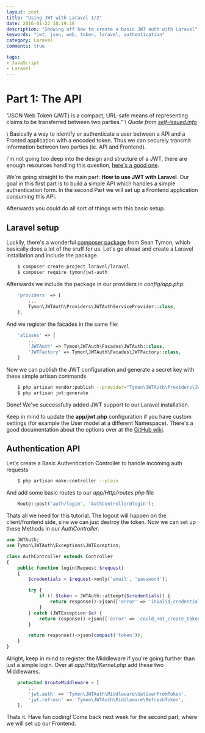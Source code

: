 ```yaml
---
layout: post
title: "Using JWT with Laravel 1/2"
date: 2016-01-22 10:19:18
description: "Showing off how to create a basic JWT auth with Laravel"
keywords: "jwt, json, web, token, laravel, authentication"
category: Laravel
comments: true

tags:
- JavaScript
- Laravel
---
```


# Part 1: The API

"JSON Web Token (JWT) is a compact, URL-safe means of representing claims to be transferred between two parties." \\
*Quote from [self-issued.info](http://self-issued.info/docs/draft-ietf-oauth-json-web-token.html)* 

\\
Basically a way to identify or authenticate a user between a API and a Fronted application with a encoded token.
Thus we can securely transmit information between two parties (ie. API and Frontend).

I'm not going too deep into the design and structure of a JWT, there are enough resources handling this question, [here's a good one](https://jwt.io/introduction/).

We're going straight to the main part: **How to use JWT with Laravel**.
Our goal in this first part is to build a simple API which handles a simple authentication form.
In the second Part we will set up a Frontend application consuming this API.

Afterwards you could do all sort of things with this basic setup.


## Laravel setup

Luckily, there's a wonderful [composer package](https://github.com/tymondesigns/jwt-auth) from Sean Tymon, which basically does a lot of the sruff for us.
Let's go ahead and create a Laravel installation and include the package.

~~~bash
    $ composer create-project laravel/laravel
    $ composer require tymon/jwt-auth
~~~

Afterwards we include the package in our providers in *config/app.php*:

~~~php
    'providers' => [
        ...
        Tymon\JWTAuth\Providers\JWTAuthServiceProvider::class,
    ],
~~~

And we register the facades in the same file:

~~~php
    'aliases' => [
        ...
        'JWTAuth' => Tymon\JWTAuth\Facades\JWTAuth::class,
        'JWTFactory' => Tymon\JWTAuth\Facades\JWTFactory::class,
    ]
~~~

Now we can publish the JWT configuration and generate a secret key with these simple artisan commands

~~~bash
    $ php artisan vendor:publish --provider="Tymon\JWTAuth\Providers\JWTAuthServiceProvider"
    $ php artisan jwt:generate
~~~

Done! We've successfully added JWT support to our Laravel installation.

Keep in mind to update the **app/jwt.php** configuration if you have custom settings (for example the User model at a different Namespace).
There's a good documentation about the options over at the [GitHub wiki](https://github.com/tymondesigns/jwt-auth/wiki/Configuration).

## Authentication API
Let's create a Basic Authentication Controller to handle incoming auth requests

~~~bash
    $ php artisan make:controller --plain
~~~

And add some basic routes to our *app/Http/routes.php* file

~~~php
    Route::post('auth/login', 'AuthController@login');
~~~

Thats all we need for this tutorial.
The logout will happen on the client/frontend side, sine we can just destroy the token.
Now we can set up these Methods in our *AuthController*.

~~~php
use JWTAuth;
use Tymon\JWTAuth\Exceptions\JWTException;

class AuthController extends Controller
{
    public function login(Request $request)
    {
        $credentials = $request->only('email', 'password');

        try {
            if (! $token = JWTAuth::attempt($credentials)) {
                return response()->json(['error' => 'invalid_credentials'], 401);
            }
        } catch (JWTException $e) {
            return response()->json(['error' => 'could_not_create_token'], 500);
        }

        return response()->json(compact('token'));
    }
}
~~~

Alright, keep in mind to register the Middleware if you're going further than just a simple login.
Over at *app/Http/Kernel.php* add these two Middlewares.

~~~php
    protected $routeMiddleware = [
        ...
        'jwt.auth' => 'Tymon\JWTAuth\Middleware\GetUserFromToken',
        'jwt.refresh' => 'Tymon\JWTAuth\Middleware\RefreshToken',
    ];
~~~

Thats it. Have fun coding! Come back next week for the second part, where we will set up our Frontend.
